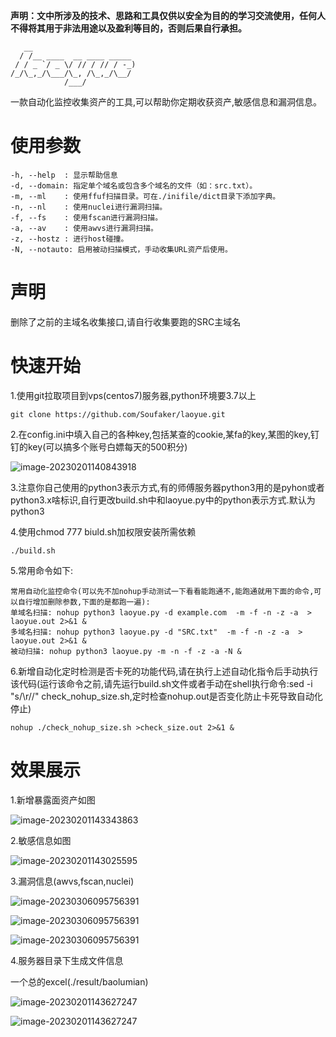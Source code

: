 **声明：文中所涉及的技术、思路和工具仅供以安全为目的的学习交流使用，任何人不得将其用于非法用途以及盈利等目的，否则后果自行承担。**

```
   __                       
  / /__ ____  __ ____ _____ 
 / / _ `/ _ \/ // / // / -_)
/_/\_,_/\___/\_, /\_,_/\__/ 
            /___/          
```

一款自动化监控收集资产的工具,可以帮助你定期收获资产,敏感信息和漏洞信息。

# 使用参数

```
-h, --help  : 显示帮助信息
-d, --domain: 指定单个域名或包含多个域名的文件（如：src.txt）。
-m, --ml    : 使用ffuf扫描目录。可在./inifile/dict目录下添加字典。
-n, --nl    : 使用nuclei进行漏洞扫描。
-f, --fs    : 使用fscan进行漏洞扫描。
-a, --av    : 使用awvs进行漏洞扫描。
-z, --hostz : 进行host碰撞。
-N, --notauto: 启用被动扫描模式，手动收集URL资产后使用。
```

# 声明
删除了之前的主域名收集接口,请自行收集要跑的SRC主域名

# 快速开始

1.使用git拉取项目到vps(centos7)服务器,python环境要3.7以上

`git clone https://github.com/Soufaker/laoyue.git`

2.在config.ini中填入自己的各种key,包括某查的cookie,某fa的key,某图的key,钉钉的key(可以搞多个账号白嫖每天的500积分)

![image-20230201140843918](img/1.png)

3.注意你自己使用的python3表示方式,有的师傅服务器python3用的是pyhon或者python3.x啥标识,自行更改build.sh中和laoyue.py中的python表示方式.默认为python3

4.使用chmod 777 biuld.sh加权限安装所需依赖

`./build.sh`

5.常用命令如下:

```
常用自动化监控命令(可以先不加nohup手动测试一下看看能跑通不,能跑通就用下面的命令,可以自行增加删除参数,下面的是都跑一遍):
单域名扫描: nohup python3 laoyue.py -d example.com  -m -f -n -z -a  > laoyue.out 2>&1 &
多域名扫描: nohup python3 laoyue.py -d "SRC.txt"  -m -f -n -z -a  > laoyue.out 2>&1 &
被动扫描: nohup python3 laoyue.py -m -n -f -z -a -N &
```

6.新增自动化定时检测是否卡死的功能代码,请在执行上述自动化指令后手动执行该代码(运行该命令之前,请先运行build.sh文件或者手动在shell执行命令:sed -i "s/\r//" check_nohup_size.sh,定时检查nohup.out是否变化防止卡死导致自动化停止)

```
nohup ./check_nohup_size.sh >check_size.out 2>&1 &
```

# **效果展示**

1.新增暴露面资产如图

![image-20230201143343863](img/2.png)

2.敏感信息如图

![image-20230201143025595](img/3.png)



3.漏洞信息(awvs,fscan,nuclei)



![image-20230306095756391](img/17.png)

![image-20230306095756391](img/18.png)

![image-20230306095756391](img/19.png)

4.服务器目录下生成文件信息

一个总的excel(./result/baolumian)

![image-20230201143627247](img/14.png)

![image-20230201143627247](img/15.png)

